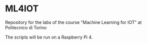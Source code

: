 # ML4IOT
Repository for the labs of the course "Machine Learning for IOT" at Politecnico di Torino

The scripts will be run on a Raspberry Pi 4.
